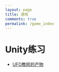 ```yaml
---
layout: page
title: 游戏
comments: true
permalink: /game_index
---
```

# Unity练习

* [UFO教程的产物](/games/ufo_game.html)